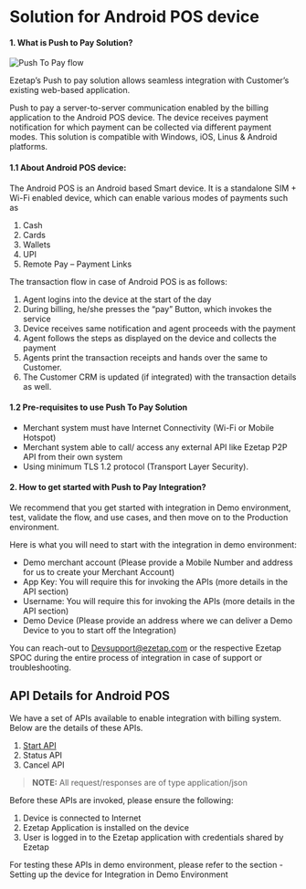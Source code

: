 # Solution for Android POS device

#### 1. What is Push to Pay Solution?

![Push To Pay flow](/images/flow.png "Push To Pay")


Ezetap’s Push to pay solution allows seamless integration with Customer’s existing web-based application.

Push to pay a server-to-server communication enabled by the billing application to the Android POS device. The device receives payment notification for which payment can be collected via different payment modes. This solution is compatible with Windows, iOS, Linus & Android platforms.

#### 1.1 About Android POS device:
The Android POS is an Android based Smart device. It is a standalone SIM + Wi-Fi enabled device, which can enable various modes of payments such as
1. Cash
2. Cards
3. Wallets
4. UPI
5. Remote Pay – Payment Links

The transaction flow in case of Android POS is as follows:
1. Agent logins into the device at the start of the day
2. During billing, he/she presses the “pay” Button, which invokes the service
3. Device receives same notification and agent proceeds with the payment
4. Agent follows the steps as displayed on the device and collects the payment
5. Agents print the transaction receipts and hands over the same to Customer.
6. The Customer CRM is updated (if integrated) with the transaction details as well.

#### 1.2 Pre-requisites to use Push To Pay Solution
* Merchant system must have Internet Connectivity (Wi-Fi or Mobile Hotspot)
* Merchant system able to call/ access any external API like Ezetap P2P API from their
own system
* Using minimum TLS 1.2 protocol (Transport Layer Security).

#### 2. How to get started with Push to Pay Integration?

We recommend that you get started with integration in Demo environment, test, validate the flow, and use cases, and then move on to the Production environment.

Here is what you will need to start with the integration in demo environment:
- Demo merchant account (Please provide a Mobile Number and address for us to create your Merchant Account)
- App Key: You will require this for invoking the APIs (more details in the API section)
- Username: You will require this for invoking the APIs (more details in the API section)
- Demo Device (Please provide an address where we can deliver a Demo Device to you to start off the Integration)

You can reach-out to Devsupport@ezetap.com or the respective Ezetap SPOC during the entire process of integration in case of support or troubleshooting.

## API Details for Android POS
We have a set of APIs available to enable integration with billing system. Below are the details of these APIs.

1. [Start API](/apiDetails/startApi)
2. <Link to = '/apiDetails/statusApi'>Status API</Link>
3. <Link to = '/apiDetails/cancelApi'>Cancel API</Link>

> **NOTE:** All request/responses are of type application/json

Before these APIs are invoked, please ensure the following:

1. Device is connected to Internet
2. Ezetap Application is installed on the device
3. User is logged in to the Ezetap application with credentials shared by Ezetap

For testing these APIs in demo environment, please refer to the section - Setting up the device for Integration in Demo Environment